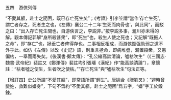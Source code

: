 五四　游俠列傳

“不愛其軀，赴士之阨困，既已存亡死生矣”；《考證》引李笠謂“當作‘存亡生死’，謂亡者存之，死者生之也，《左傳》襄公二十二年‘生死而肉骨也’，與此同”，而駁之曰：“出入存亡死生間也，自游俠言之，李説非。”按李説多事，瀧川亦未得的解。觀本傳記郭解“身所殺甚衆”，即“死生”也，殺生人使之死也；又記解“既振人之命”，即“存亡”也，拯垂亡者俾得存也。二事相反相成，而游俠鋤强助弱之道不外乎此。如仿《左傳》以改《史記》語，則重言拯命，即病堆疊，漏置殺衆，又患偏枯，一舉而兩失矣。《後漢書·鄭太傳》：“孔公緒高談清論，噓枯吹生”（《三國志·魏書·武帝紀》裴註又《鄭渾傳》裴註均引張璠《漢紀》作“能高談清論”），章懷註：“枯者噓之使生，生者吹之使枯。”“存亡死生”與“噓枯吹生”句法正等。

【增訂四】史公所謂“不愛其軀”，即常語所謂“輕生”。唐姚合《贈劉叉》：“避時曾變姓，救難似嫌身”，下句不啻約“不愛其軀，赴士之阨困”爲五字，“嫌”字工於鍛鍊。